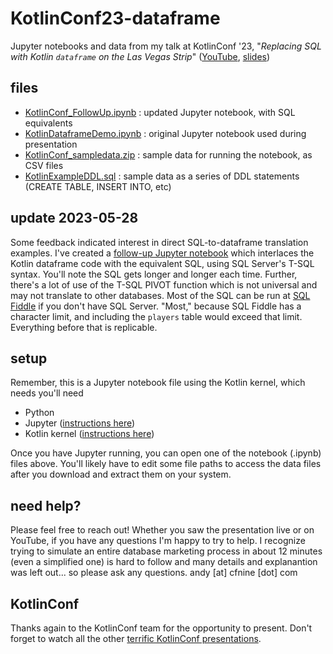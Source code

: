 # KotlinConf23-dataframe
Jupyter notebooks and data from my talk at KotlinConf '23, "*Replacing SQL with Kotlin `dataframe` on the Las Vegas Strip*" ([YouTube](https://www.youtube.com/watch?v=sDZWiu9nnuU&list=PLlFc5cFwUnmwcJ7ZXyMmS70A9QFyUu1HI), [slides](https://cfnine.com/kc23))

## files
- [KotlinConf_FollowUp.ipynb](/KotlinConf_FollowUp.ipynb) : updated Jupyter notebook, with SQL equivalents
- [KotlinDataframeDemo.ipynb](/KotlinDataframeDemo.ipynb) : original Jupyter notebook used during presentation
- [KotlinConf_sampledata.zip](/KotlinConf_sampledata.zip) : sample data for running the notebook, as CSV files
- [KotlinExampleDDL.sql](/KotlinExampleDDL.sql) : sample data as a series of DDL statements (CREATE TABLE, INSERT INTO, etc)

## update 2023-05-28
Some feedback indicated interest in direct SQL-to-dataframe translation examples. I've created a [follow-up Jupyter notebook](/KotlinConf_FollowUp.ipynb) which interlaces the Kotlin dataframe code with the equivalent SQL, using SQL Server's T-SQL syntax. You'll note the SQL gets longer and longer each time. Further, there's a lot of use of the T-SQL PIVOT function which is not universal and may not translate to other databases. Most of the SQL can be run at [SQL Fiddle](http://sqlfiddle.com/#!18/e2e99/1/0) if you don't have SQL Server. "Most," because SQL Fiddle has a character limit, and including the `players` table would exceed that limit. Everything before that is replicable.

## setup
Remember, this is a Jupyter notebook file using the Kotlin kernel, which needs you'll need 
- Python
- Jupyter ([instructions here](https://jupyter.org/install))
- Kotlin kernel ([instructions here](https://github.com/Kotlin/kotlin-jupyter))

Once you have Jupyter running, you can open one of the notebook (.ipynb) files above. You'll likely have to edit some file paths to access the data files after you download and extract them on your system.

## need help?
Please feel free to reach out! Whether you saw the presentation live or on YouTube, if you have any questions I'm happy to try to help. I recognize trying to simulate an entire database marketing process in about 12 minutes (even a simplified one) is hard to follow and many details and explanantion was left out... so please ask any questions. andy [at] cfnine [dot] com

## KotlinConf
Thanks again to the KotlinConf team for the opportunity to present. Don't forget to watch all the other [terrific KotlinConf presentations](https://kotlinconf.com/talks). 

